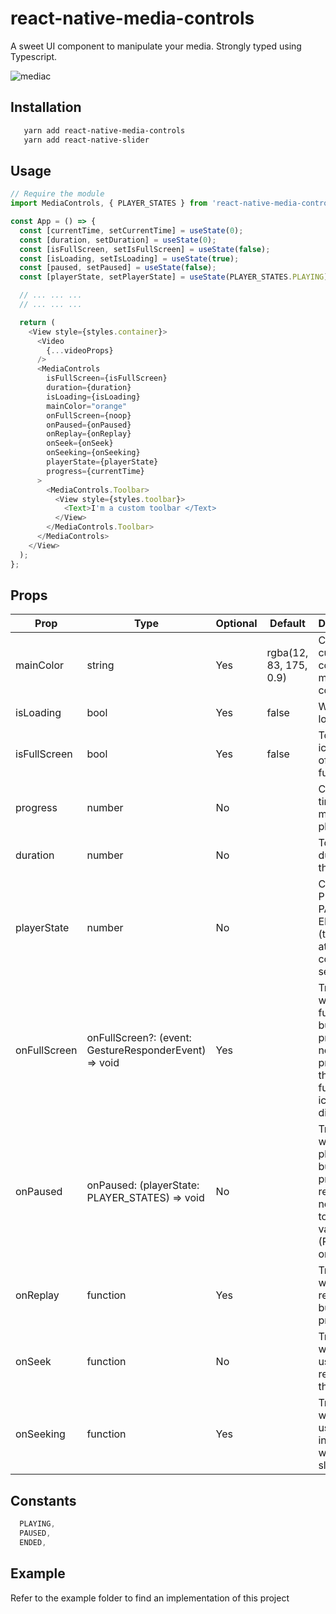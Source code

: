 # react-native-media-controls
A sweet UI component to manipulate your media. Strongly typed using Typescript.

![mediac](https://cloud.githubusercontent.com/assets/10927770/16887015/3380f59a-4a9d-11e6-9e3f-8d1ca29aea03.gif)

## Installation
```bash
   yarn add react-native-media-controls
   yarn add react-native-slider
```

## Usage
```js
// Require the module
import MediaControls, { PLAYER_STATES } from 'react-native-media-controls';

const App = () => {
  const [currentTime, setCurrentTime] = useState(0);
  const [duration, setDuration] = useState(0);
  const [isFullScreen, setIsFullScreen] = useState(false);
  const [isLoading, setIsLoading] = useState(true);
  const [paused, setPaused] = useState(false);
  const [playerState, setPlayerState] = useState(PLAYER_STATES.PLAYING);

  // ... ... ...
  // ... ... ...

  return (
    <View style={styles.container}>
      <Video
        {...videoProps}
      />
      <MediaControls
        isFullScreen={isFullScreen}
        duration={duration}
        isLoading={isLoading}
        mainColor="orange"
        onFullScreen={noop}
        onPaused={onPaused}
        onReplay={onReplay}
        onSeek={onSeek}
        onSeeking={onSeeking}
        playerState={playerState}
        progress={currentTime}
      >
        <MediaControls.Toolbar>
          <View style={styles.toolbar}>
            <Text>I'm a custom toolbar </Text>
          </View>
        </MediaControls.Toolbar>
      </MediaControls>
    </View>
  );
};

```
## Props
| Prop         | Type     | Optional | Default                | Description                                                          |
|--------------|----------|----------|------------------------|----------------------------------------------------------------------|
| mainColor    | string   | Yes      | rgba(12, 83, 175, 0.9) | Change custom color to the media controls                            |
| isLoading    | bool     | Yes      | false                  | When is loading                                                      |
| isFullScreen | bool     | Yes      | false                  | To change icon state of fullscreen                                   |
| progress     | number   | No       |                        | Current time of the media player                                     |
| duration     | number   | No       |                        | Total duration of the media                                          |
| playerState  | number   | No       |                        | Could be PLAYING, PAUSED or ENDED (take a look at constants section) |
| onFullScreen | onFullScreen?: (event: GestureResponderEvent) => void | Yes      |                        | Triggered when the fullscreen button is pressed. If not provided, the fullscreen icon is not displayed                    |
| onPaused     |   onPaused: (playerState: PLAYER_STATES) => void | No       |                        | Triggered when the play/pause button is pressed. It returns the new toggled value (PLAYING or PAUSED)                     |
| onReplay     | function | Yes      |                        | Triggered when the replay button is pressed                          |
| onSeek       | function | No       |                        | Triggered when the user released the slider                          |
| onSeeking    | function | Yes      |                        | Triggered when the user is interacting with the slider               |

## Constants 
```js
  PLAYING,
  PAUSED,
  ENDED,
```  
## Example
Refer to the example folder to find an implementation of this project

